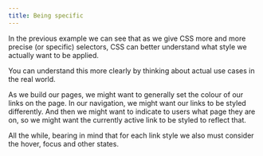 ```yaml
---
title: Being specific
---
```


In the previous example we can see that as we give CSS more and more precise (or specific) selectors, CSS can better understand what style we actually want to be applied.

You can understand this more clearly by thinking about actual use cases in the real world.

As we build our pages, we might want to generally set the colour of our links on the page. In our navigation, we might want our links to be styled differently. And then we might want to indicate to users what page they are on, so we might want the currently active link to be styled to reflect that.

All the while, bearing in mind that for each link style we also must consider the hover, focus and other states.



